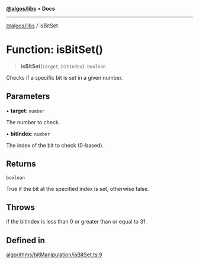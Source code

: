 [**@algos/libs**](../README.md) • **Docs**

***

[@algos/libs](../globals.md) / isBitSet

# Function: isBitSet()

> **isBitSet**(`target`, `bitIndex`): `boolean`

Checks if a specific bit is set in a given number.

## Parameters

• **target**: `number`

The number to check.

• **bitIndex**: `number`

The index of the bit to check (0-based).

## Returns

`boolean`

True if the bit at the specified index is set, otherwise false.

## Throws

if the bitIndex is less than 0 or greater than or equal to 31.

## Defined in

[algorithms/bitManipulation/isBitSet.ts:9](https://github.com/vladbasin/algos/blob/fda865971d7b618faddb3d2c9e423105a63674ca/libs/algos/src/lib/algorithms/bitManipulation/isBitSet.ts#L9)
